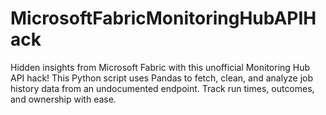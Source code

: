 # MicrosoftFabricMonitoringHubAPIHack
Hidden insights from Microsoft Fabric with this unofficial Monitoring Hub API hack! This Python script uses Pandas to fetch, clean, and analyze job history data from an undocumented endpoint. Track run times, outcomes, and ownership with ease.
